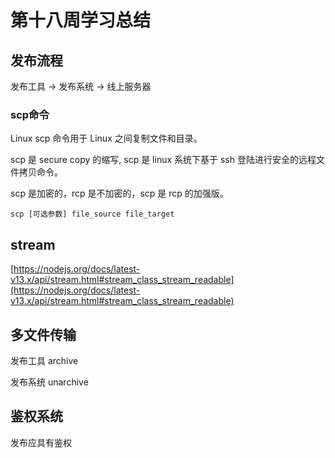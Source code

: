 # 第十八周学习总结

## 发布流程

发布工具 -> 发布系统 -> 线上服务器

### scp命令

Linux scp 命令用于 Linux 之间复制文件和目录。

scp 是 secure copy 的缩写, scp 是 linux 系统下基于 ssh 登陆进行安全的远程文件拷贝命令。

scp 是加密的，rcp 是不加密的，scp 是 rcp 的加强版。

`scp [可选参数] file_source file_target `

## stream

[https://nodejs.org/docs/latest-v13.x/api/stream.html#stream_class_stream_readable](https://nodejs.org/docs/latest-v13.x/api/stream.html#stream_class_stream_readable)

## 多文件传输

发布工具 archive

发布系统 unarchive

## 鉴权系统

发布应具有鉴权


